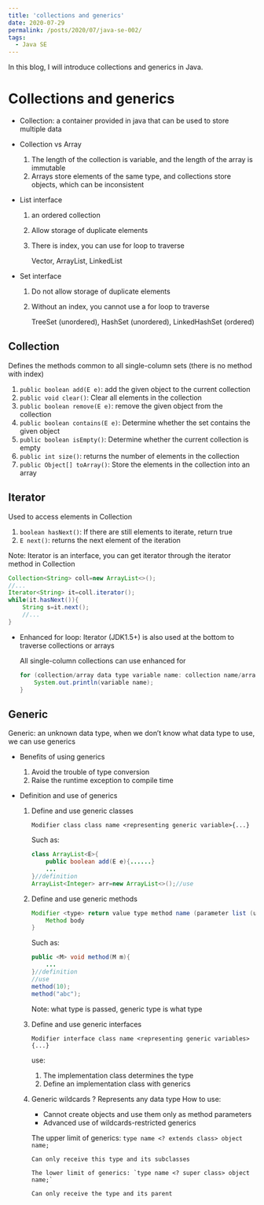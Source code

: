 ```yaml
---
title: 'collections and generics'
date: 2020-07-29
permalink: /posts/2020/07/java-se-002/
tags:
  - Java SE
---
```


In this blog, I will introduce collections and generics in Java.



# Collections and generics

-   Collection: a container provided in java that can be used to store multiple data

-   Collection vs Array
    1. The length of the collection is variable, and the length of the array is immutable
    2. Arrays store elements of the same type, and collections store objects, which can be inconsistent

-   List interface

    1. an ordered collection

    2. Allow storage of duplicate elements

    3. There is index, you can use for loop to traverse

        Vector, ArrayList, LinkedList

-   Set interface

    1. Do not allow storage of duplicate elements

    2. Without an index, you cannot use a for loop to traverse

        TreeSet (unordered), HashSet (unordered), LinkedHashSet (ordered)

## Collection

Defines the methods common to all single-column sets (there is no method with index)

1. `public boolean add(E e)`: add the given object to the current collection
2. `public void clear()`: Clear all elements in the collection
3. `public boolean remove(E e)`: remove the given object from the collection
4. `public boolean contains(E e)`: Determine whether the set contains the given object
5. `public boolean isEmpty()`: Determine whether the current collection is empty
6. `public int size()`: returns the number of elements in the collection
7. `public Object[] toArray()`: Store the elements in the collection into an array

## Iterator

Used to access elements in Collection

1. `boolean hasNext()`: If there are still elements to iterate, return true
2. `E next()`: returns the next element of the iteration

Note: Iterator is an interface, you can get iterator through the iterator method in Collection

```java
Collection<String> coll=new ArrayList<>();
//...
Iterator<String> it=coll.iterator();
while(it.hasNext()){
    String s=it.next();
    //...
}
```

-   Enhanced for loop: Iterator (JDK1.5+) is also used at the bottom to traverse collections or arrays

    All single-column collections can use enhanced for

    ```java
    for (collection/array data type variable name: collection name/array name) {
        System.out.println(variable name);
    }
    ```

## Generic

Generic: an unknown data type, when we don’t know what data type to use, we can use generics

-   Benefits of using generics
    1. Avoid the trouble of type conversion
    2. Raise the runtime exception to compile time

-   Definition and use of generics

    1. Define and use generic classes

        `Modifier class class name <representing generic variable>{...}`

        Such as:

        ```java
        class ArrayList<E>{
            public boolean add(E e){......}
            ...
        }//definition
        ArrayList<Integer> arr=new ArrayList<>();//use
        ```

    2. Define and use generic methods

        ```java
        Modifier <type> return value type method name (parameter list (using generics)) {
            Method body
        }
        ```

        Such as:

        ```java
        public <M> void method(M m){
            ...
        }//definition
        //use
        method(10);
        method("abc");
        ```

        Note: what type is passed, generic type is what type

    3. Define and use generic interfaces

        `Modifier interface class name <representing generic variables> {...}`

        use:

        1. The implementation class determines the type
        2. Define an implementation class with generics
        
    4. Generic wildcards
            ? Represents any data type
               How to use:

        -   Cannot create objects and use them only as method parameters
        -   Advanced use of wildcards-restricted generics

        The upper limit of generics: `type name <? extends class> object name;`

           Can only receive this type and its subclasses

           The lower limit of generics: `type name <? super class> object name;`

           Can only receive the type and its parent